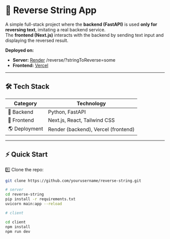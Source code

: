 # 🔄 Reverse String App

A simple full-stack project where the **backend (FastAPI)** is used **only for reversing text**, imitating a real backend service.  
The **frontend (Next.js)** interacts with the backend by sending text input and displaying the reversed result.  

 **Deployed on:**  
-  **Server:** [Render](https://reverse-string.onrender.com)  /reverse/?stringToReverse=some
-  **Frontend:** [Vercel](https://reverse-string-plum.vercel.app)  

---

## 🛠 Tech Stack

| **Category**  | **Technology** |
|--------------|--------------|
| 🎯 Backend  | Python, FastAPI |
| 🎨 Frontend | Next.js, React, Tailwind CSS |
| 🌎 Deployment | Render (backend), Vercel (frontend) |

---

## ⚡ Quick Start

1️⃣ Clone the repo:  
```bash
git clone https://github.com/yourusername/reverse-string.git

# server
cd reverse-string
pip install -r requirements.txt
uvicorn main:app --reload

# client

cd client
npm install
npm run dev
